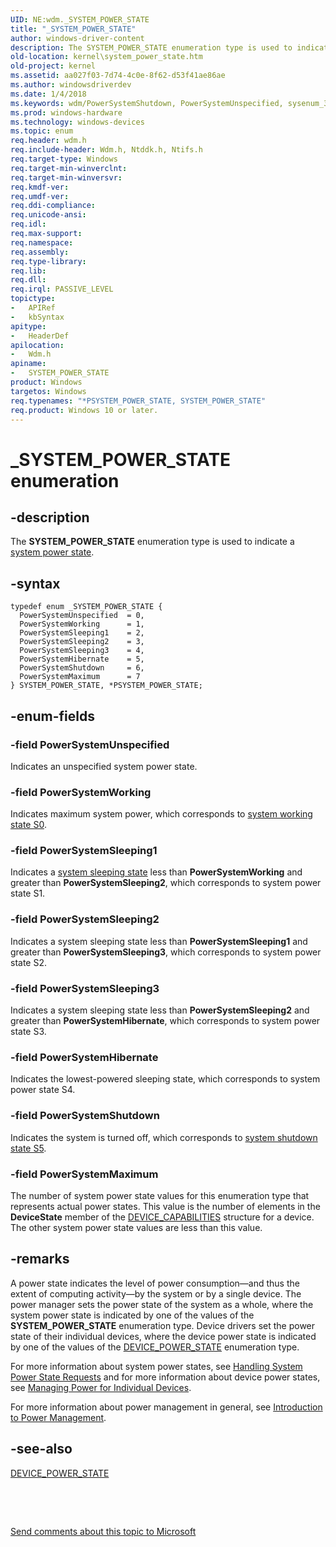 ```yaml
---
UID: NE:wdm._SYSTEM_POWER_STATE
title: "_SYSTEM_POWER_STATE"
author: windows-driver-content
description: The SYSTEM_POWER_STATE enumeration type is used to indicate a system power state.
old-location: kernel\system_power_state.htm
old-project: kernel
ms.assetid: aa027f03-7d74-4c0e-8f62-d53f41ae86ae
ms.author: windowsdriverdev
ms.date: 1/4/2018
ms.keywords: wdm/PowerSystemShutdown, PowerSystemUnspecified, sysenum_32377b1c-a5d3-491b-aebd-ee3d40798f73.xml, wdm/PowerSystemSleeping2, _SYSTEM_POWER_STATE, PowerSystemSleeping1, PowerSystemSleeping2, wdm/PowerSystemUnspecified, wdm/PowerSystemMaximum, wdm/PowerSystemSleeping3, kernel.system_power_state, SYSTEM_POWER_STATE enumeration [Kernel-Mode Driver Architecture], PowerSystemWorking, PSYSTEM_POWER_STATE enumeration pointer [Kernel-Mode Driver Architecture], *PSYSTEM_POWER_STATE, wdm/SYSTEM_POWER_STATE, PowerSystemSleeping3, wdm/PowerSystemWorking, wdm/PowerSystemHibernate, SYSTEM_POWER_STATE, PowerSystemHibernate, wdm/PowerSystemSleeping1, PowerSystemShutdown, PowerSystemMaximum, PSYSTEM_POWER_STATE, wdm/PSYSTEM_POWER_STATE
ms.prod: windows-hardware
ms.technology: windows-devices
ms.topic: enum
req.header: wdm.h
req.include-header: Wdm.h, Ntddk.h, Ntifs.h
req.target-type: Windows
req.target-min-winverclnt: 
req.target-min-winversvr: 
req.kmdf-ver: 
req.umdf-ver: 
req.ddi-compliance: 
req.unicode-ansi: 
req.idl: 
req.max-support: 
req.namespace: 
req.assembly: 
req.type-library: 
req.lib: 
req.dll: 
req.irql: PASSIVE_LEVEL
topictype:
-	APIRef
-	kbSyntax
apitype:
-	HeaderDef
apilocation:
-	Wdm.h
apiname:
-	SYSTEM_POWER_STATE
product: Windows
targetos: Windows
req.typenames: "*PSYSTEM_POWER_STATE, SYSTEM_POWER_STATE"
req.product: Windows 10 or later.
---
```


# _SYSTEM_POWER_STATE enumeration


## -description


The <b>SYSTEM_POWER_STATE</b> enumeration type is used to indicate a <a href="https://msdn.microsoft.com/bb30bc89-d1f2-4cb3-bcfb-fb76c69dba27">system power state</a>.


## -syntax


````
typedef enum _SYSTEM_POWER_STATE { 
  PowerSystemUnspecified  = 0,
  PowerSystemWorking      = 1,
  PowerSystemSleeping1    = 2,
  PowerSystemSleeping2    = 3,
  PowerSystemSleeping3    = 4,
  PowerSystemHibernate    = 5,
  PowerSystemShutdown     = 6,
  PowerSystemMaximum      = 7
} SYSTEM_POWER_STATE, *PSYSTEM_POWER_STATE;
````


## -enum-fields




### -field PowerSystemUnspecified

Indicates an unspecified system power state. 


### -field PowerSystemWorking

Indicates maximum system power, which corresponds to <a href="https://msdn.microsoft.com/library/windows/hardware/ff564591">system working state S0</a>. 


### -field PowerSystemSleeping1

Indicates a <a href="https://msdn.microsoft.com/2fd883b5-4e89-4ce9-b75a-b821348ac860">system sleeping state</a> less than <b>PowerSystemWorking</b> and greater than <b>PowerSystemSleeping2</b>, which corresponds to system power state S1. 


### -field PowerSystemSleeping2

Indicates a system sleeping state less than <b>PowerSystemSleeping1</b> and greater than <b>PowerSystemSleeping3</b>, which corresponds to system power state S2. 


### -field PowerSystemSleeping3

Indicates a system sleeping state less than <b>PowerSystemSleeping2</b> and greater than <b>PowerSystemHibernate</b>, which corresponds to system power state S3. 


### -field PowerSystemHibernate

Indicates the lowest-powered sleeping state, which corresponds to system power state S4. 


### -field PowerSystemShutdown

Indicates the system is turned off, which corresponds to <a href="https://msdn.microsoft.com/library/windows/hardware/ff564572">system shutdown state S5</a>. 


### -field PowerSystemMaximum

The number of system power state values for this enumeration type that represents actual power states. This value is the number of elements in the <b>DeviceState</b> member of the <a href="..\wdm\ns-wdm-_device_capabilities.md">DEVICE_CAPABILITIES</a> structure for a device. The other system power state values are less than this value.


## -remarks


A power state indicates the level of power consumption—and thus the extent of computing activity—by the system or by a single device. The power manager sets the power state of the system as a whole, where the system power state is indicated by one of the values of the <b>SYSTEM_POWER_STATE</b> enumeration type. Device drivers set the power state of their individual devices, where the device power state is indicated by one of the values of the <a href="..\wudfddi\ne-wudfddi-_device_power_state.md">DEVICE_POWER_STATE</a> enumeration type.

For more information about system power states, see <a href="https://msdn.microsoft.com/library/windows/hardware/ff546941">Handling System Power State Requests</a> and for more information about device power states, see <a href="https://msdn.microsoft.com/library/windows/hardware/ff554397">Managing Power for Individual Devices</a>.

For more information about power management in general, see <a href="https://msdn.microsoft.com/library/windows/hardware/ff548108">Introduction to Power Management</a>.



## -see-also

<a href="..\wudfddi\ne-wudfddi-_device_power_state.md">DEVICE_POWER_STATE</a>

 

 

<a href="mailto:wsddocfb@microsoft.com?subject=Documentation%20feedback [kernel\kernel]:%20SYSTEM_POWER_STATE enumeration%20 RELEASE:%20(1/4/2018)&amp;body=%0A%0APRIVACY STATEMENT%0A%0AWe use your feedback to improve the documentation. We don't use your email address for any other purpose, and we'll remove your email address from our system after the issue that you're reporting is fixed. While we're working to fix this issue, we might send you an email message to ask for more info. Later, we might also send you an email message to let you know that we've addressed your feedback.%0A%0AFor more info about Microsoft's privacy policy, see http://privacy.microsoft.com/en-us/default.aspx." title="Send comments about this topic to Microsoft">Send comments about this topic to Microsoft</a>


